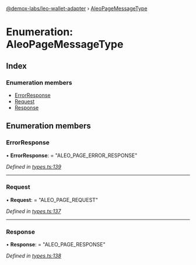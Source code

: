 [@demox-labs/leo-wallet-adapter](../README.md) › [AleoPageMessageType](aleopagemessagetype.md)

# Enumeration: AleoPageMessageType

## Index

### Enumeration members

* [ErrorResponse](aleopagemessagetype.md#errorresponse)
* [Request](aleopagemessagetype.md#request)
* [Response](aleopagemessagetype.md#response)

## Enumeration members

###  ErrorResponse

• **ErrorResponse**: = "ALEO_PAGE_ERROR_RESPONSE"

*Defined in [types.ts:139](https://github.com/madfish-solutions/aleowallet-dapp/blob/0871fa5/src/types.ts#L139)*

___

###  Request

• **Request**: = "ALEO_PAGE_REQUEST"

*Defined in [types.ts:137](https://github.com/madfish-solutions/aleowallet-dapp/blob/0871fa5/src/types.ts#L137)*

___

###  Response

• **Response**: = "ALEO_PAGE_RESPONSE"

*Defined in [types.ts:138](https://github.com/madfish-solutions/aleowallet-dapp/blob/0871fa5/src/types.ts#L138)*
